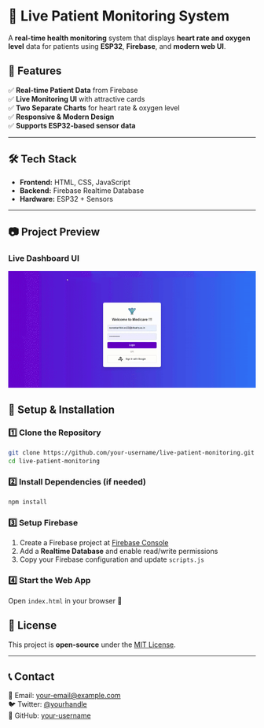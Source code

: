 # **🏥 Live Patient Monitoring System**  

A **real-time health monitoring** system that displays **heart rate and oxygen level** data for patients using **ESP32**, **Firebase**, and **modern web UI**.  

## **📌 Features**  
✅ **Real-time Patient Data** from Firebase  
✅ **Live Monitoring UI** with attractive cards  
✅ **Two Separate Charts** for heart rate & oxygen level  
✅ **Responsive & Modern Design**  
✅ **Supports ESP32-based sensor data**  

---

## **🛠️ Tech Stack**  

- **Frontend:** HTML, CSS, JavaScript  
- **Backend:** Firebase Realtime Database  
- **Hardware:** ESP32 + Sensors  

---

## **📷 Project Preview**  
### **Live Dashboard UI**  
![Live Demo](Login-Demo.gif)


## **🚀 Setup & Installation**  

### **1️⃣ Clone the Repository**  
```bash
git clone https://github.com/your-username/live-patient-monitoring.git
cd live-patient-monitoring
```

### **2️⃣ Install Dependencies (if needed)**  
```bash
npm install
```

### **3️⃣ Setup Firebase**  
1. Create a Firebase project at [Firebase Console](https://console.firebase.google.com/)  
2. Add a **Realtime Database** and enable read/write permissions  
3. Copy your Firebase configuration and update `scripts.js`  

### **4️⃣ Start the Web App**  
Open `index.html` in your browser 🚀  



## **📜 License**  
This project is **open-source** under the [MIT License](LICENSE).  

---

## **📞 Contact**  
📧 Email: your-email@example.com  
🐦 Twitter: [@yourhandle](https://twitter.com/yourhandle)  
🚀 GitHub: [your-username](https://github.com/your-username)  
